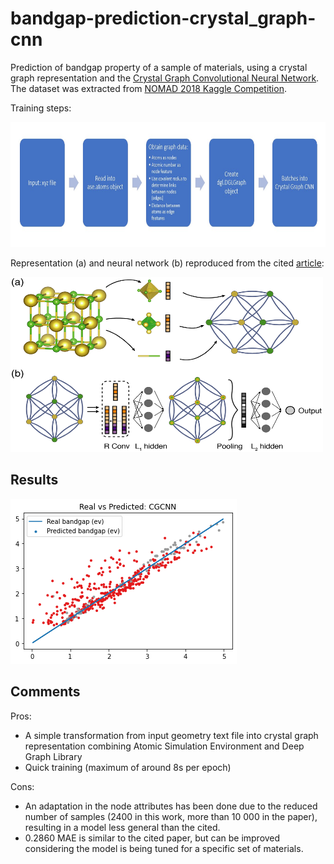 # bandgap-prediction-crystal_graph-cnn
Prediction of bandgap property of a sample of materials, using a crystal graph representation and the [Crystal Graph Convolutional Neural Network](https://arxiv.org/abs/1710.10324).
The dataset was extracted from [NOMAD 2018 Kaggle Competition](https://www.kaggle.com/c/nomad2018-predict-transparent-conductors).

Training steps:

<img src="images/training_steps.png" width="550" height="200">

Representation (a) and neural network (b) reproduced from the cited [article](https://arxiv.org/abs/1710.10324):

<img src="images/Representation%26architecture.png" width="500" height="280">

## Results
<img src="images/RealVsPredicted.png">

## Comments
Pros:
- A simple transformation from input geometry text file into crystal graph representation combining Atomic Simulation Environment and Deep Graph Library
- Quick training (maximum of around 8s per epoch)

Cons:
- An adaptation in the node attributes has been done due to the reduced number of samples (2400 in this work, more than 10 000 in the paper), resulting in a model less general than the cited.
- 0.2860 MAE is similar to the cited paper, but can be improved considering the model is being tuned for a specific set of materials.
